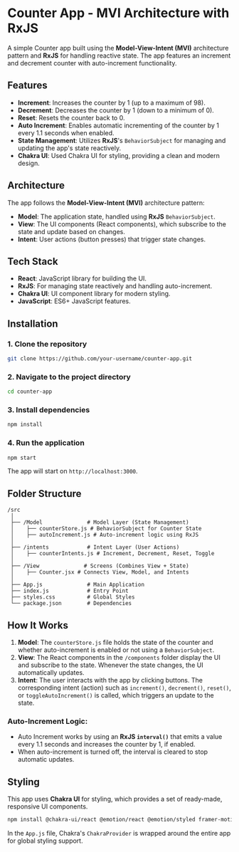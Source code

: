 
# **Counter App - MVI Architecture with RxJS**

A simple Counter app built using the **Model-View-Intent (MVI)** architecture pattern and **RxJS** for handling reactive state. The app features an increment and decrement counter with auto-increment functionality.

## **Features**
- **Increment**: Increases the counter by 1 (up to a maximum of 98).
- **Decrement**: Decreases the counter by 1 (down to a minimum of 0).
- **Reset**: Resets the counter back to 0.
- **Auto Increment**: Enables automatic incrementing of the counter by 1 every 1.1 seconds when enabled.
- **State Management**: Utilizes **RxJS**'s `BehaviorSubject` for managing and updating the app's state reactively.
- **Chakra UI**: Used Chakra UI for styling, providing a clean and modern design.

## **Architecture**
The app follows the **Model-View-Intent (MVI)** architecture pattern:
- **Model**: The application state, handled using **RxJS** `BehaviorSubject`.
- **View**: The UI components (React components), which subscribe to the state and update based on changes.
- **Intent**: User actions (button presses) that trigger state changes.

## **Tech Stack**
- **React**: JavaScript library for building the UI.
- **RxJS**: For managing state reactively and handling auto-increment.
- **Chakra UI**: UI component library for modern styling.
- **JavaScript**: ES6+ JavaScript features.

## **Installation**

### 1. Clone the repository
```bash
git clone https://github.com/your-username/counter-app.git
```

### 2. Navigate to the project directory
```bash
cd counter-app
```

### 3. Install dependencies
```bash
npm install
```

### 4. Run the application
```bash
npm start
```

The app will start on `http://localhost:3000`.

## **Folder Structure**
```
/src
 │
 ├── /Model              # Model Layer (State Management)
 │    ├── counterStore.js # BehaviorSubject for Counter State
 │    ├── autoIncrement.js # Auto-increment logic using RxJS
 │
 ├── /intents            # Intent Layer (User Actions)
 │    ├── counterIntents.js # Increment, Decrement, Reset, Toggle
 │
 ├── /View              # Screens (Combines View + State)
 │    ├── Counter.jsx # Connects View, Model, and Intents
 │
 ├── App.js              # Main Application
 ├── index.js            # Entry Point
 ├── styles.css          # Global Styles
 └── package.json        # Dependencies
```

## **How It Works**
1. **Model**: The `counterStore.js` file holds the state of the counter and whether auto-increment is enabled or not using a `BehaviorSubject`.  
2. **View**: The React components in the `/components` folder display the UI and subscribe to the state. Whenever the state changes, the UI automatically updates.  
3. **Intent**: The user interacts with the app by clicking buttons. The corresponding intent (action) such as `increment()`, `decrement()`, `reset()`, or `toggleAutoIncrement()` is called, which triggers an update to the state.

### Auto-Increment Logic:
- Auto Increment works by using an **RxJS `interval()`** that emits a value every 1.1 seconds and increases the counter by 1, if enabled.  
- When auto-increment is turned off, the interval is cleared to stop automatic updates.

## **Styling**
This app uses **Chakra UI** for styling, which provides a set of ready-made, responsive UI components.

```bash
npm install @chakra-ui/react @emotion/react @emotion/styled framer-motion
```

In the `App.js` file, Chakra's `ChakraProvider` is wrapped around the entire app for global styling support.

